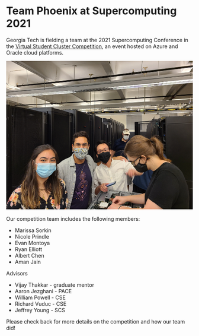 # Team Phoenix at Supercomputing 2021

Georgia Tech is fielding a team at the 2021 Supercomputing Conference in the [Virtual Student Cluster Competition](https://sc21.supercomputing.org/program/studentssc/student-cluster-competition/), an event hosted on Azure and Oracle cloud platforms. 

<p class="aligncenter">
    <img alt="2021 Team Phoenix" width="600" height="400" src="img/scc21_team_phoenix_oct_2021.jpg">
</p>

Our competition team includes the following members:
*	Marissa Sorkin
*	Nicole Prindle
*	Evan Montoya
*	Ryan Elliott
*	Albert Chen
*	Aman Jain

Advisors
*	Vijay Thakkar - graduate mentor
*	Aaron Jezghani - PACE
*	William Powell - CSE
*	Richard Vuduc - CSE
*	Jeffrey Young - SCS

Please check back for more details on the competition and how our team did!
